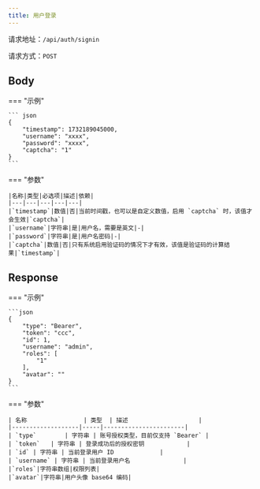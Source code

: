 ```yaml
---
title: 用户登录
---
```


请求地址：`/api/auth/signin`

请求方式：`POST`

## Body

=== "示例"

    ``` json
    {
        "timestamp": 1732189045000,
        "username": "xxxx",
        "password": "xxxx",
        "captcha": "1"
    }
    ```

=== "参数"

    |名称|类型|必选项|描述|依赖|
    |---|---|---|---|---|
    |`timestamp`|数值|否|当前时间戳，也可以是自定义数值，启用 `captcha` 时，该值才会生效|`captcha`|
    |`username`|字符串|是|用户名，需要是英文|-|
    |`password`|字符串|是|用户名密码|-|
    |`captcha`|数值|否|只有系统启用验证码的情况下才有效，该值是验证码的计算结果|`timestamp`|

## Response

=== "示例"

    ```json
    {
        "type": "Bearer",
        "token": "ccc",
        "id": 1,
        "username": "admin",
        "roles": [
            "1"
        ],
        "avatar": ""
    }
    ```

=== "参数"

    | 名称                | 类型  | 描述                    |
    |-------------------|-----|-----------------------|
    | `type`        | 字符串 | 账号授权类型，目前仅支持 `Bearer` |
    | `token`   | 字符串 | 登录成功后的授权密钥            |
    | `id` | 字符串 | 当前登录用户 ID             |
    | `username` | 字符串 | 当前登录用户名               |
    |`roles`|字符串数组|权限列表|
    |`avatar`|字符串|用户头像 base64 编码|
